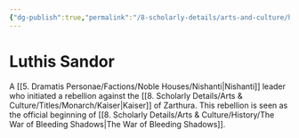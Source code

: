 ```yaml
---
{"dg-publish":true,"permalink":"/8-scholarly-details/arts-and-culture/history/historic-figures/luthis-sandor/","noteIcon":""}
---
```


# Luthis Sandor

A [[5. Dramatis Personae/Factions/Noble Houses/Nishanti\|Nishanti]] leader who initiated a rebellion against the [[8. Scholarly Details/Arts & Culture/Titles/Monarch/Kaiser\|Kaiser]] of Zarthura. This rebellion is seen as the official beginning of [[8. Scholarly Details/Arts & Culture/History/The War of Bleeding Shadows\|The War of Bleeding Shadows]]. 